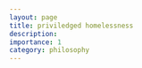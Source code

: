 ```yaml
---
layout: page
title: priviledged homelessness
description: 
importance: 1
category: philosophy
---
```


<!-- VisitedPlaces.com code -->
<!-- VisitedPlaces.com code -->
<script>
// VisitedPlaces.com code
var visitedplaces_config = {
  "map": "world",
  "projection": "geoMercator",
  "theme": "light-yellow",
  "water": 1,
  "graticule": 0,
  "names": 1,
  "duration": 950,
  "slider": 0,
  "autoplay": 1,
  "autozoom": "step",
  "data": [
    {
      "colors": {},
      "places": [
        "CA",
        "US",
        "GT",
        "MX",
        "SV"
      ],
      "text": "North America",
      "position": {
        "zoomLevel": 1.6,
        "geoPoint": {
          "longitude": -100.6,
          "latitude": 44.4
        },
        "rotationX": 100.6,
        "rotationY": -44.4
      }
    },
    {
      "colors": {},
      "places": [
        "NL",
        "FR",
        "CH",
        "DE",
        "GB",
        "PL",
        "HU",
        "BG",
        "AL",
        "RS",
        "BY",
        "BE",
        "AT",
        "IT",
        "CZ"
      ],
      "text": "Europe",
      "position": {
        "zoomLevel": 2.4,
        "geoPoint": {
          "longitude": 12.1,
          "latitude": 53.3
        },
        "rotationX": -12.1,
        "rotationY": -53.3
      }
    },
    {
      "colors": {},
      "places": [
        "VN",
        "IN"
      ],
      "text": "Asia",
      "position": {
        "zoomLevel": 1.5,
        "geoPoint": {
          "longitude": 83.8,
          "latitude": 33.3
        },
        "rotationX": -83.8,
        "rotationY": -33.3
      }
    },
    {
      "colors": {},
      "places": [
        "BR"
      ],
      "text": "South America",
      "position": {
        "zoomLevel": 1.5,
        "geoPoint": {
          "longitude": -65.9,
          "latitude": -20.1
        },
        "rotationX": 65.9,
        "rotationY": 20.1
      }
    }
  ],
  "home": "CA"
};
</script>
<div id="chartdiv" style="width: 100%; height: 600px;">
<script src="https://www.visitedplaces.com/js/common.js"></script>
<script src="https://www.visitedplaces.com/js/viewer.js"></script>
<!-- end: VisitedPlaces.com code -->

